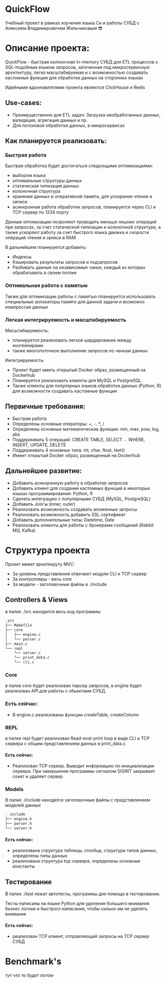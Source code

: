# QuickFlow
Учебный проект в рамках изучения языка Си и работы СУБД с Алексеем Владимировичем Жильчиковым 😎

# Описание проекта:
QuickFlow - быстрая колоночная In-memory СУБД для ETL процессов с SQL-подобным языком запросов, заточенная под микросервисную архитектуру, легко масштабируемая и с возможностью создавать кастомные функции для обработки данных на сторонних языках

Идейными вдохновителями проекта являются ClickHouse и Redis

## Use-cases:
- Преимущественно для ETL задач: Загрузка необработанных данных, валидация, агрегация данных и пр.
- Для потоковой обработки данных, в микросервисах

## Как планируется реализовать:
### Быстрая работа
Быстрая обработка будет достигаться следующими оптимизациями:
- выбором языка
- оптимальные структуры данных
- статическая типизация данных
- колоночная структура
- хранение данных в оперативной памяти, для ускорения чтения и записи
- асинхронная работа обработки запросов, планируется через CLI и TCP сервер по 1234 порту

Данные оптимизации позволяют проводить меньше лишних операций при запросах, за счет статической типизации и колоночной структуре, а также ускоряют работу за счет быстрого языка движка и скорости операций чтения и записи в RAM

В дальнейшем планируется добавить:
- Индексы
- Кэшировать результаты запросов и подзапросов
- Разбивать данные на независимые чанки, каждый из которых обрабатывать в своем потоке

### Оптимальная работа с памятью
Также для оптимизации работы с памятью планируется использовать специальные аллокаторы памяти для данной задачи и возможно компрессия данных

### Легкая интегрируемость и масштабируемость
Масштабируемость:
- планируется реализовать легкое шардирование между контейнерами
- также многопоточное выполнение запросов по чанкам данных

Интегрируемость:
- Проект будет иметь открытый Docker образ, размещенный на Dockerhub
- Планируется реализовать клиенты для MySQL и PostgreSQL
- Также клиенты для популярных языков обработки данных (Python, R) для возможности создавать кастомные функции
 
## Первичные требования: 
- Быстрая работа
- Определены основные операторы: +, -, *, /
- Определены основные математические функции: min, max, pow, log, abs
- Поддерживать 5 операций: CREATE TABLE, SELECT ... WHERE, INSERT, UPDATE, DELETE
- Поддерживать 4 основных типа: int, char, float, text()
- Имеет открытый Docker образ, размещенный на Dockerhub 

## Дальнейшее развитие:
- Добавить асинхронную работу в обработке запросов
- Добавить клиент для создания кастомных функций в некоторых языках программирования: Python, R
- Сделать интеграцию с популярными СУБД (MySQL, PostgreSQL)
- Добавить Join'ы (inner, outer)
- Реализовать возможность создавать вложенные запросы
- Реализовать возможность добавить SSL сертификат
- Добавить дополнительные типы: Datetime, Date
- Реализовать клиенты для работы с брокерами сообщений (Rabbit MQ, Kafka)

# Структура проекта
Проект имеет архитекруту MVC:
- За уровень представления отвечают модули CLI и TCP сервер
- За контроллеры - весь core
- За модели - заголовочные файлы в ./include
   
## Controllers & Views
в папке ./src находится весь код программы
```bash
.src
├── Makefile
├── core
│   ├── engine.c
│   └── parser.c
├── main.c
└── repl
    └── server.c
    └── print_data.c
    └── cli.c
```
### Core
в папке core будет реализован парсер запросов, в engine будет реализован API для работы с обьектами СУБД.

### Есть сейчас: 
- В engine.c реализованы функции createTable, createColumn

### REPL
в папке repl будет реализован Read-eval-print loop в виде CLI и TCP сервера с общим представлением данных в print_data.c.

#### Есть сейчас:
- Реализован TCP сервер. Выводит информацию по инициализации сервера. При завершении программы сигналом SIGINT закрывает сокет и удаляет сервер

### Models
В папке ./include находятся заголовочные файлы с представлением моделей данных
```bash
. include
├── engine.h
├── parser.h
└── server.h
```
#### Есть сейчас:
- реализована структура таблицы, столбца, структура типов данных, определены типы данных
- реализована структура tcp сервера, определены основные константы

## Тестирование
В папке ./test лежат автотесты, программы для помощи в тестировании.

Тесты написаны на языке Python для уделения большего внимания бизнес логике и быстрого написания, чтобы сильно им не уделять внимание
#### Есть сейчас:
- реализован TCP клиент, отправляющий запросы на TCP сервер СУБД

# Benchmark's
*тут что то будет потом*
